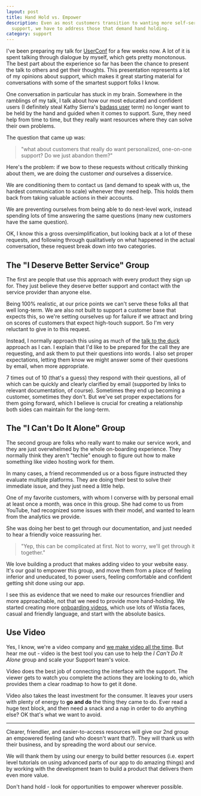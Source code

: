 ```yaml
---
layout: post
title: Hand Hold vs. Empower
description: Even as most customers transition to wanting more self-service
  support, we have to address those that demand hand holding.
category: support
---
```


I've been preparing my talk for [UserConf](http://userconf.co/) for a few weeks
now. A lot of it is spent talking through dialogue by myself, which gets pretty
monotonous. The best part about the experience so far has been the chance to
present the talk to others and get their thoughts. This presentation represents
a lot of my opinions about support, which makes it great starting material for
conversations with some of the smartest support folks I know.

One conversation in particular has stuck in my brain. Somewhere in the
ramblings of my talk, I talk about how our most educated and confident users (I
definitely steal Kathy Sierra's 
[badass user](http://businessofsoftware.org/2013/02/kathy-sierra-building-the-minimum-badass-user-business-of-software-a-masterclass-in-thinking-about-software-product-development/) 
term) no longer want to be held by the hand and guided when it comes to support.
Sure, they need help from time to time, but they really want resources where
they can solve their own problems.

The question that came up was:

>"what about customers that really do want
personalized, one-on-one support? Do we just abandon them?"

Here's the problem: if we bow to these requests without critically thinking
about them, we are doing the customer *and* ourselves a disservice.

We are conditioning them to contact us (and demand to speak with us, the
hardest communication to scale) whenever they need help. This holds them back
from taking valuable actions in their accounts.

We are preventing ourselves from being able to do next-level work, instead
spending lots of time answering the same questions (many new customers have the
same question).

OK, I know this a gross oversimplification, but looking back at a lot of
these requests, and following through qualitatively on what happened in the
actual conversation, these request break down into two categories.

## The "I Deserve Better Service" Group

The first are people that use this approach with every product they sign up
for. They just believe they deserve better support and contact with the service
provider than anyone else.

Being 100% realistic, at our price points we can't serve these folks all that
well long-term. We are also not built to support a customer base that expects
this, so we're setting ourselves up for failure if we attract and bring on
scores of customers that expect high-touch support. So I'm very reluctant to 
give in to this request.

Instead, I normally approach this using as much of the [talk to the duck](http://hwrnmnbsol.livejournal.com/148664.html)
approach as I can. I explain that I'd like to be prepared for the call they are
requesting, and ask them to put their questions into words. I also set proper
expectations, letting them know we might answer some of their questions by
email, when more appropriate.

7 times out of 10 (that's a guess) they respond with their questions, all of
which can be quickly and clearly clarified by email (supported by links to
relevant documentation, of course). Sometimes they end up becoming a customer, 
sometimes they don't. But we've set proper expectations for them going forward,
which I believe is crucial for creating a relationship both sides can maintain
for the long-term.

## The "I Can't Do It Alone" Group

The second group are folks who really want to make our service work, and they
are just overwhelmed by the whole on-boarding experience. They normally think
they aren't "techie" enough to figure out how to make something like video
hosting work for them.

In many cases, a friend recommended us or a boss figure instructed they
evaluate multiple platforms. They are doing their best to solve their immediate
issue, and they just need a little help.

One of my favorite customers, with whom I converse with by personal email at least
once a month, was once in this group. She had come to us from YouTube, had
recognized some issues with their model, and wanted to learn from the analytics 
we provide.

She was doing her best to get through our documentation, and just needed to
hear a friendly voice reassuring her.

>"Yep, this can be complicated at first. 
Not to worry, we'll get through it together."

We love building a product that makes adding video to your website easy. It's
our goal to empower this group, and move them from a place of feeling inferior
and uneducated, to power users, feeling comfortable and confident getting shit
done using our app.

I see this as evidence that we need to make our resources friendlier and more
approachable, not that we need to provide more hand-holding. We started
creating more [onboarding videos](http://wistia.com/doc/getting-started), which
use lots of Wistia faces, casual and friendly language, and start with the
absolute basics.

## Use Video

Yes, I know, we're a video company and [we make video all the time](http://wistia.com/learning).
But hear me out - video is the best tool you can use to help the *I Can't Do It
Alone* group and scale your Support team's voice.

Video does the best job of connecting the interface with the support. The
viewer gets to watch you complete the actions they are looking to do, which
provides them a clear roadmap to how to get it done.

Video also takes the least investment for the consumer. It leaves your users
with plenty of energy to **go and do** the thing they came to do. Ever read a 
huge text block, and then need a snack and a nap in order to do anything else? 
OK that's what we want to avoid.

---

Clearer, friendlier, and easier-to-access resources will give our 2nd group an
empowered feeling (and who doesn't want that?). They will thank us with their
business, and by spreading the word about our service.

We will thank them by using our energy to build better resources (i.e. expert
level tutorials on using advanced parts of our app to do amazing things) and by
working with the development team to build a product that delivers them even
more value.

Don't hand hold - look for opportunities to empower wherever possible.
